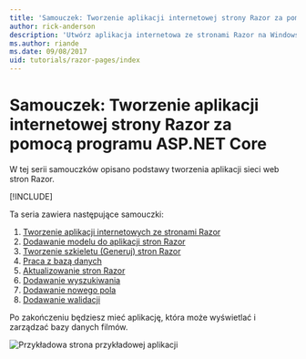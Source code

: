 ```yaml
---
title: 'Samouczek: Tworzenie aplikacji internetowej strony Razor za pomocą programu ASP.NET Core'
author: rick-anderson
description: 'Utwórz aplikacja internetowa ze stronami Razor na Windows za pomocą programu Visual Studio, platformy ASP.NET Core i programem EF Core.'
ms.author: riande
ms.date: 09/08/2017
uid: tutorials/razor-pages/index
---
```

# <a name="tutorial-create-a-razor-pages-web-app-with-aspnet-core"></a>Samouczek: Tworzenie aplikacji internetowej strony Razor za pomocą programu ASP.NET Core

W tej serii samouczków opisano podstawy tworzenia aplikacji sieci web stron Razor. 

[!INCLUDE[](~/includes/advancedRP.md)]

Ta seria zawiera następujące samouczki:

1. [Tworzenie aplikacji internetowych ze stronami Razor](xref:tutorials/razor-pages/razor-pages-start)
1. [Dodawanie modelu do aplikacji stron Razor](xref:tutorials/razor-pages/model)
1. [Tworzenie szkieletu (Generuj) stron Razor](xref:tutorials/razor-pages/page)
1. [Praca z bazą danych](xref:tutorials/razor-pages/sql)
1. [Aktualizowanie stron Razor](xref:tutorials/razor-pages/da1)
1. [Dodawanie wyszukiwania](xref:tutorials/razor-pages/search)
1. [Dodawanie nowego pola](xref:tutorials/razor-pages/new-field)
1. [Dodawanie walidacji](xref:tutorials/razor-pages/validation)

Po zakończeniu będziesz mieć aplikację, która może wyświetlać i zarządzać bazy danych filmów.

![Przykładowa strona przykładowej aplikacji](index/_static/sample-page.png)
